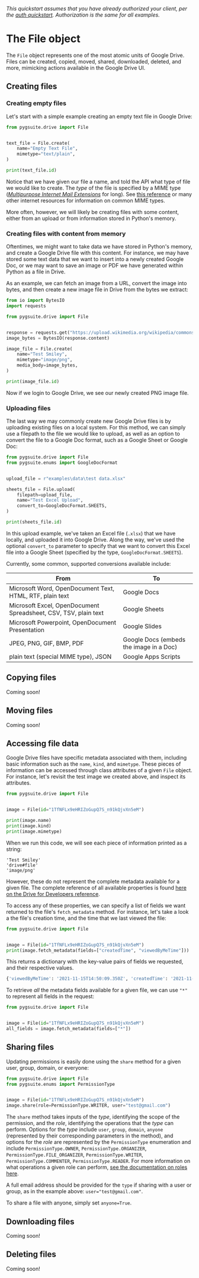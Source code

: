_This quickstart assumes that you have already authorized your client, per the [auth quickstart](./auth.md). Authorization is the same for all examples._


# The File object

The `File` object represents one of the most atomic units of Google Drive. Files can be created, copied, moved, shared, downloaded, deleted, and more, mimicking actions available in the Google Drive UI.

## Creating files

### Creating empty files

Let's start with a simple example creating an empty text file in Google Drive:

```python
from pygsuite.drive import File


text_file = File.create(
    name="Empty Text File",
    mimetype="text/plain",
)

print(text_file.id)
```

Notice that we have given our file a name, and told the API what type of file we would like to create. The _type_ of the file is specified by a MIME type ([_Multipurpose Internet Mail Extensions_](https://developer.mozilla.org/en-US/docs/Web/HTTP/Basics_of_HTTP/MIME_types) for long). See [this reference](https://developer.mozilla.org/en-US/docs/Web/HTTP/Basics_of_HTTP/MIME_types/Common_types) or many other internet resources for information on common MIME types.

More often, however, we will likely be creating files with some content, either from an upload or from information stored in Python's memory.

### Creating files with content from memory

Oftentimes, we might want to take data we have stored in Python's memory, and create a Google Drive file with this content. For instance, we may have stored some text data that we want to insert into a newly created Google Doc, or we may want to save an image or PDF we have generated within Python as a file in Drive.

As an example, we can fetch an image from a URL, convert the image into bytes, and then create a new image file in Drive from the bytes we extract:

```python
from io import BytesIO
import requests

from pygsuite.drive import File


response = requests.get("https://upload.wikimedia.org/wikipedia/commons/thumb/e/e0/SNice.svg/1280px-SNice.svg.png")
image_bytes = BytesIO(response.content)

image_file = File.create(
    name="Test Smiley",
    mimetype="image/png",
    media_body=image_bytes,
)

print(image_file.id)
```

Now if we login to Google Drive, we see our newly created PNG image file.

### Uploading files

The last way we may commonly create new Google Drive files is by uploading existing files on a local system. For this method, we can simply use a filepath to the file we would like to upload, as well as an option to convert the file to a Google Doc format, such as a Google Sheet or Google Doc:

```python
from pygsuite.drive import File
from pygsuite.enums import GoogleDocFormat


upload_file = r"examples\data\test data.xlsx"

sheets_file = File.upload(
    filepath=upload_file,
    name="Test Excel Upload",
    convert_to=GoogleDocFormat.SHEETS,
)

print(sheets_file.id)
```

In this upload example, we've taken an Excel file (`.xlsx`) that we have locally, and uploaded it into Google Drive. Along the way, we've used the optional `convert_to` parameter to specify that we want to convert this Excel file into a Google Sheet (specified by the type, `GoogleDocFormat.SHEETS`).

Currently, some common, supported conversions available include:

| From                                                            | To                                      |
|-----------------------------------------------------------------|-----------------------------------------|
| Microsoft Word, OpenDocument Text, HTML, RTF, plain text        | Google Docs                             |
| Microsoft Excel, OpenDocument Spreadsheet, CSV, TSV, plain text | Google Sheets                           |
| Microsoft Powerpoint, OpenDocument Presentation                 | Google Slides                           |
| JPEG, PNG, GIF, BMP, PDF                                        | Google Docs (embeds the image in a Doc) |
| plain text (special MIME type), JSON                            | Google Apps Scripts                     |

## Copying files

Coming soon!

## Moving files

Coming soon!

## Accessing file data

Google Drive files have specific metadata associated with them, including basic information such as the `name`, `kind`, and `mimetype`. These pieces of information can be accessed through class attributes of a given `File` object. For instance, let's revisit the test image we created above, and inspect its attributes.

```python
from pygsuite.drive import File


image = File(id="1TfNFLx9eHRIZoGupQ7S_n91kQjvXn5eM")

print(image.name)
print(image.kind)
print(image.mimetype)
```

When we run this code, we will see each piece of information printed as a string:

```
'Test Smiley'
'drive#file'
'image/png'
```

However, these do not represent the complete metadata available for a given file. The complete reference of all available properties is found [here on the Drive for Developers reference](https://developers.google.com/drive/api/v3/reference/files).

To access any of these properties, we can specify a list of fields we want returned to the file's `fetch_metadata` method. For instance, let's take a look a the file's creation time, and the time that we last viewed the file:

```python
from pygsuite.drive import File


image = File(id="1TfNFLx9eHRIZoGupQ7S_n91kQjvXn5eM")
print(image.fetch_metadata(fields=["createdTime", "viewedByMeTime"]))
```

This returns a dictionary with the key-value pairs of fields we requested, and their respective values.

```python
{'viewedByMeTime': '2021-11-15T14:50:09.350Z', 'createdTime': '2021-11-15T14:41:30.745Z'}
```

To retrieve _all_ the metadata fields available for a given file, we can use `"*"` to represent all fields in the request:

```python
from pygsuite.drive import File


image = File(id="1TfNFLx9eHRIZoGupQ7S_n91kQjvXn5eM")
all_fields = image.fetch_metadata(fields=["*"])
```

## Sharing files

Updating permissions is easily done using the `share` method for a given user, group, domain, or everyone:

```python
from pygsuite.drive import File
from pygsuite.enums import PermissionType


image = File(id="1TfNFLx9eHRIZoGupQ7S_n91kQjvXn5eM")
image.share(role=PermissionType.WRITER, user="test@gmail.com")
```

The `share` method takes inputs of the _type_, identifying the scope of the permission, and the _role_, identifying the operations that the _type_ can perform. Options for the _type_ include `user`, `group`, `domain`, `anyone` (represented by their corresponding parameters in the method), and options for the _role_ are represented by the `PermissionType` enumeration and include `PermissionType.OWNER`, `PermissionType.ORGANIZER`, `PermissionType.FILE_ORGANIZER`, `PermissionType.WRITER`, `PermissionType.COMMENTER`, `PermissionType.READER`. For more information on what operations a given role can perform, [see the documentation on roles here](https://developers.google.com/drive/api/v3/ref-roles).

A full email address should be provided for the `type` if sharing with a user or group, as in the example above: `user="test@gmail.com"`.

To share a file with anyone, simply set `anyone=True`.

## Downloading files

Coming soon!

## Deleting files

Coming soon!

